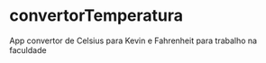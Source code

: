 # convertorTemperatura
 App convertor de Celsius para Kevin e Fahrenheit para trabalho na faculdade
